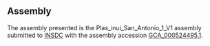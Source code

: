 

Assembly
--------

The assembly presented is the Plas\_inui\_San\_Antonio\_1\_V1 assembly
submitted to [INSDC](http://www.insdc.org) with the assembly accession
[GCA\_000524495.1](http://www.ebi.ac.uk/ena/data/view/GCA_000524495.1).

